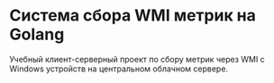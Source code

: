 # Система сбора WMI метрик на Golang

Учебный клиент-серверный проект по сбору метрик через WMI с Windows устройств на центральном облачном сервере.

